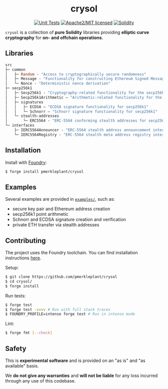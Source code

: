 <div align="center">

<h1>crysol</h1>

<a href="">[![Unit Tests][tests-shield]][tests-shield-url]</a>
<a href="">![Apache2/MIT licensed][license-shield]</a>
<a href="">[![Solidity][solidity-shield]][solidity-shield-url]</a>

</div>

`crysol` is a collection of **pure Solidity** libraries providing **elliptic curve cryptography** for **on- and offchain operations**.

## Libraries

```ml
src
├─ common
│   ├─ Random - "Access to cryptographically secure randomness"
│   ├─ Message - "Functionality for constructing Ethereum Signed Message Hashes"
│   └─ Nonce - "Deterministic nonce derivation"
├─ secp256k1
│   ├─ Secp256k1 - "Cryptography-related functionality for the secp256k1 elliptic curve"
│   ├─ Secp256k1Arithmetic — "Arithmetic-related functionality for the secp256k1 elliptic curve"
│   ├─ signatures
│   │   ├─ ECDSA — "ECDSA signature functionality for secp256k1"
│   │   └─ Schnorr — "Schnorr signature functionality for secp256k1"
│   └─ stealth-addresses
│       └─ ERC5564 - "ERC-5564 conforming stealth addresses for secp256k1"
└─ interfaces
    ├─ IERC5564Announcer - "ERC-5564 stealth address announcement interface"
    └─ IERC5564Registry - "ERC-5564 stealth meta address registry interface"
```

## Installation

Install with [Foundry](https://getfoundry.sh/):

```bash
$ forge install pmerkleplant/crysol
```

## Examples

Several examples are provided in [`examples/`](./examples), such as:
- secure key pair and Ethereum address creation
- secp256k1 point arithmetic
- Schnorr and ECDSA signature creation and verification
- private ETH transfer via stealth addresses

## Contributing

The project uses the Foundry toolchain. You can find installation instructions [here](https://getfoundry.sh/).

Setup:

```bash
$ git clone https://github.com/pmerkleplant/crysol
$ cd crysol/
$ forge install
```

Run tests:

```bash
$ forge test
$ forge test -vvvv # Run with full stack traces
$ FOUNDRY_PROFILE=intense forge test # Run in intense mode
```

Lint:

```bash
$ forge fmt [--check]
```

## Safety

This is **experimental software** and is provided on an "as is" and "as available" basis.

We **do not give any warranties** and **will not be liable** for any loss incurred through any use of this codebase.

<!--- Shields -->
[tests-shield]: https://github.com/pmerkleplant/crysol/actions/workflows/unit-tests.yml/badge.svg
[tests-shield-url]: https://github.com/pmerkleplant/crysol/actions/workflows/unit-tests.yml
[license-shield]: https://img.shields.io/badge/license-Apache2.0/MIT-blue.svg
[solidity-shield]: https://img.shields.io/badge/solidity-%3E=0.8.16%20%3C=0.8.24-aa6746
[solidity-shield-url]: https://github.com/pmerkleplant/crysol/actions/workflows/solc-version-tests.yml
